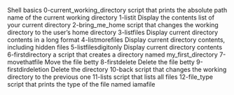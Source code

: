 Shell basics
0-current_working_directory script that prints the absolute path name of the current working directory
1-listit Display the contents list of your current directory
2-bring_me_home script that changes the working directory to the user’s home directory
3-listfiles Display current directory contents in a long format
4-listmorefiles Display current directory contents, including hidden files
5-listfilesdigitonly Display current directory contents
6-firstdirectory a script that creates a directory named my_first_directory
7-movethatfile Move the file betty
8-firstdelete Delete the file betty
9-firstdirdeletion Delete the directory
10-back script that changes the working directory to the previous one
11-lists script that lists all files
12-file_type script that prints the type of the file named iamafile
